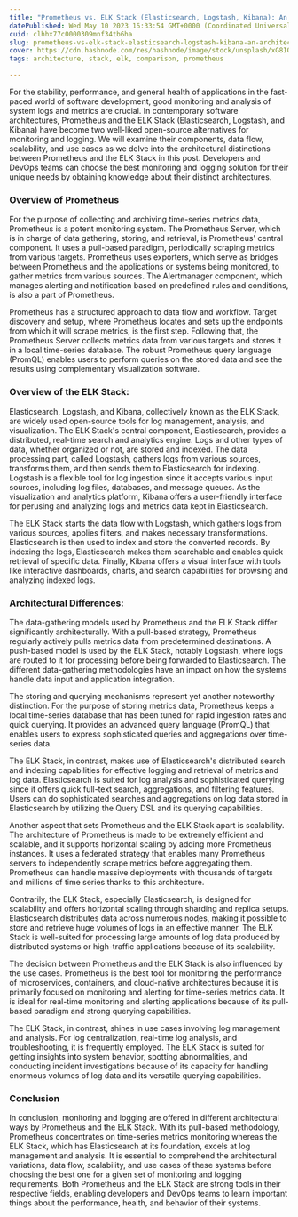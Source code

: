 ```yaml
---
title: "Prometheus vs. ELK Stack (Elasticsearch, Logstash, Kibana): An architectural comparison"
datePublished: Wed May 10 2023 16:33:54 GMT+0000 (Coordinated Universal Time)
cuid: clhhx77c0000309mnf34tb6ha
slug: prometheus-vs-elk-stack-elasticsearch-logstash-kibana-an-architectural-comparison
cover: https://cdn.hashnode.com/res/hashnode/image/stock/unsplash/xG8IQMqMITM/upload/5855fd31dc5baaf9ca66a6c543606475.jpeg
tags: architecture, stack, elk, comparison, prometheus

---
```


For the stability, performance, and general health of applications in the fast-paced world of software development, good monitoring and analysis of system logs and metrics are crucial. In contemporary software architectures, Prometheus and the ELK Stack (Elasticsearch, Logstash, and Kibana) have become two well-liked open-source alternatives for monitoring and logging. We will examine their components, data flow, scalability, and use cases as we delve into the architectural distinctions between Prometheus and the ELK Stack in this post. Developers and DevOps teams can choose the best monitoring and logging solution for their unique needs by obtaining knowledge about their distinct architectures.

### Overview of Prometheus

For the purpose of collecting and archiving time-series metrics data, Prometheus is a potent monitoring system. The Prometheus Server, which is in charge of data gathering, storing, and retrieval, is Prometheus' central component. It uses a pull-based paradigm, periodically scraping metrics from various targets. Prometheus uses exporters, which serve as bridges between Prometheus and the applications or systems being monitored, to gather metrics from various sources. The Alertmanager component, which manages alerting and notification based on predefined rules and conditions, is also a part of Prometheus.

Prometheus has a structured approach to data flow and workflow. Target discovery and setup, where Prometheus locates and sets up the endpoints from which it will scrape metrics, is the first step. Following that, the Prometheus Server collects metrics data from various targets and stores it in a local time-series database. The robust Prometheus query language (PromQL) enables users to perform queries on the stored data and see the results using complementary visualization software.

### Overview of the ELK Stack:

Elasticsearch, Logstash, and Kibana, collectively known as the ELK Stack, are widely used open-source tools for log management, analysis, and visualization. The ELK Stack's central component, Elasticsearch, provides a distributed, real-time search and analytics engine. Logs and other types of data, whether organized or not, are stored and indexed. The data processing part, called Logstash, gathers logs from various sources, transforms them, and then sends them to Elasticsearch for indexing. Logstash is a flexible tool for log ingestion since it accepts various input sources, including log files, databases, and message queues. As the visualization and analytics platform, Kibana offers a user-friendly interface for perusing and analyzing logs and metrics data kept in Elasticsearch.

The ELK Stack starts the data flow with Logstash, which gathers logs from various sources, applies filters, and makes necessary transformations. Elasticsearch is then used to index and store the converted records. By indexing the logs, Elasticsearch makes them searchable and enables quick retrieval of specific data. Finally, Kibana offers a visual interface with tools like interactive dashboards, charts, and search capabilities for browsing and analyzing indexed logs.

### Architectural Differences:

The data-gathering models used by Prometheus and the ELK Stack differ significantly architecturally. With a pull-based strategy, Prometheus regularly actively pulls metrics data from predetermined destinations. A push-based model is used by the ELK Stack, notably Logstash, where logs are routed to it for processing before being forwarded to Elasticsearch. The different data-gathering methodologies have an impact on how the systems handle data input and application integration.

The storing and querying mechanisms represent yet another noteworthy distinction. For the purpose of storing metrics data, Prometheus keeps a local time-series database that has been tuned for rapid ingestion rates and quick querying. It provides an advanced query language (PromQL) that enables users to express sophisticated queries and aggregations over time-series data.

The ELK Stack, in contrast, makes use of Elasticsearch's distributed search and indexing capabilities for effective logging and retrieval of metrics and log data. Elasticsearch is suited for log analysis and sophisticated querying since it offers quick full-text search, aggregations, and filtering features. Users can do sophisticated searches and aggregations on log data stored in Elasticsearch by utilizing the Query DSL and its querying capabilities.

Another aspect that sets Prometheus and the ELK Stack apart is scalability. The architecture of Prometheus is made to be extremely efficient and scalable, and it supports horizontal scaling by adding more Prometheus instances. It uses a federated strategy that enables many Prometheus servers to independently scrape metrics before aggregating them. Prometheus can handle massive deployments with thousands of targets and millions of time series thanks to this architecture.

Contrarily, the ELK Stack, especially Elasticsearch, is designed for scalability and offers horizontal scaling through sharding and replica setups. Elasticsearch distributes data across numerous nodes, making it possible to store and retrieve huge volumes of logs in an effective manner. The ELK Stack is well-suited for processing large amounts of log data produced by distributed systems or high-traffic applications because of its scalability.

The decision between Prometheus and the ELK Stack is also influenced by the use cases. Prometheus is the best tool for monitoring the performance of microservices, containers, and cloud-native architectures because it is primarily focused on monitoring and alerting for time-series metrics data. It is ideal for real-time monitoring and alerting applications because of its pull-based paradigm and strong querying capabilities.

The ELK Stack, in contrast, shines in use cases involving log management and analysis. For log centralization, real-time log analysis, and troubleshooting, it is frequently employed. The ELK Stack is suited for getting insights into system behavior, spotting abnormalities, and conducting incident investigations because of its capacity for handling enormous volumes of log data and its versatile querying capabilities.

### Conclusion

In conclusion, monitoring and logging are offered in different architectural ways by Prometheus and the ELK Stack. With its pull-based methodology, Prometheus concentrates on time-series metrics monitoring whereas the ELK Stack, which has Elasticsearch at its foundation, excels at log management and analysis. It is essential to comprehend the architectural variations, data flow, scalability, and use cases of these systems before choosing the best one for a given set of monitoring and logging requirements. Both Prometheus and the ELK Stack are strong tools in their respective fields, enabling developers and DevOps teams to learn important things about the performance, health, and behavior of their systems.